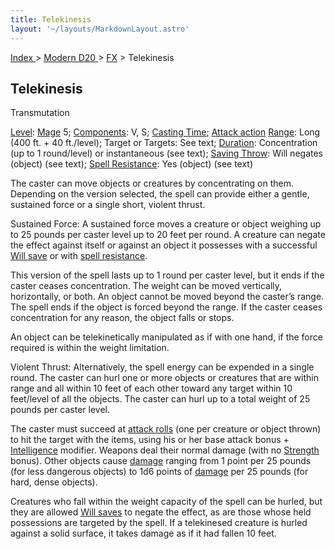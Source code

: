 ```yaml
---
title: Telekinesis
layout: '~/layouts/MarkdownLayout.astro'
---
```


[ Index ](/) > [ Modern D20 ](/modern.d20.srd) > [FX](/modern.d20.srd/fx) > Telekinesis

## Telekinesis

Transmutation

[Level](/modern.d20.srd/fx/level):
[Mage](/modern.d20.srd/classes/advanced/mage) 5;
[Components](/modern.d20.srd/fx/components): V, S; [Casting Time](/modern.d20.srd/fx/casting.time); [Attack action](/modern.d20.srd/combat/attack.actions)
[Range](/modern.d20.srd/fx/range): Long (400 ft. + 40 ft./level); Target or
Targets: See text; [Duration](/modern.d20.srd/fx/duration): Concentration (up
to 1 round/level) or instantaneous (see text); [Saving Throw](/modern.d20.srd/basics/saving.throws): Will negates (object) (see
text); [Spell Resistance](/modern.d20.srd/special.abilities/spell.resistance):
Yes (object) (see text)

The caster can move objects or creatures by concentrating on them. Depending
on the version selected, the spell can provide either a gentle, sustained
force or a single short, violent thrust.

Sustained Force: A sustained force moves a creature or object weighing up to
25 pounds per caster level up to 20 feet per round. A creature can negate the
effect against itself or against an object it possesses with a successful
[Will save](/modern.d20.srd/basics/saving.throws) or with [spell resistance](/modern.d20.srd/special.abilities/spell.resistance).

This version of the spell lasts up to 1 round per caster level, but it ends if
the caster ceases concentration. The weight can be moved vertically,
horizontally, or both. An object cannot be moved beyond the caster’s range.
The spell ends if the object is forced beyond the range. If the caster ceases
concentration for any reason, the object falls or stops.

An object can be telekinetically manipulated as if with one hand, if the force
required is within the weight limitation.

Violent Thrust: Alternatively, the spell energy can be expended in a single
round. The caster can hurl one or more objects or creatures that are within
range and all within 10 feet of each other toward any target within 10
feet/level of all the objects. The caster can hurl up to a total weight of 25
pounds per caster level.

The caster must succeed at [attack rolls](/modern.d20.srd/combat/attack.roll)
(one per creature or object thrown) to hit the target with the items, using
his or her base attack bonus +
[Intelligence](/modern.d20.srd/basics/ability.scores) modifier. Weapons deal
their normal damage (with no [Strength](/modern.d20.srd/basics/ability.scores)
bonus). Other objects cause [damage](/modern.d20.srd/combat/damage) ranging
from 1 point per 25 pounds (for less dangerous objects) to 1d6 points of
[damage](/modern.d20.srd/combat/damage) per 25 pounds (for hard, dense
objects).

Creatures who fall within the weight capacity of the spell can be hurled, but
they are allowed [Will saves](/modern.d20.srd/basics/saving.throws) to negate
the effect, as are those whose held possessions are targeted by the spell. If
a telekinesed creature is hurled against a solid surface, it takes damage as
if it had fallen 10 feet.

